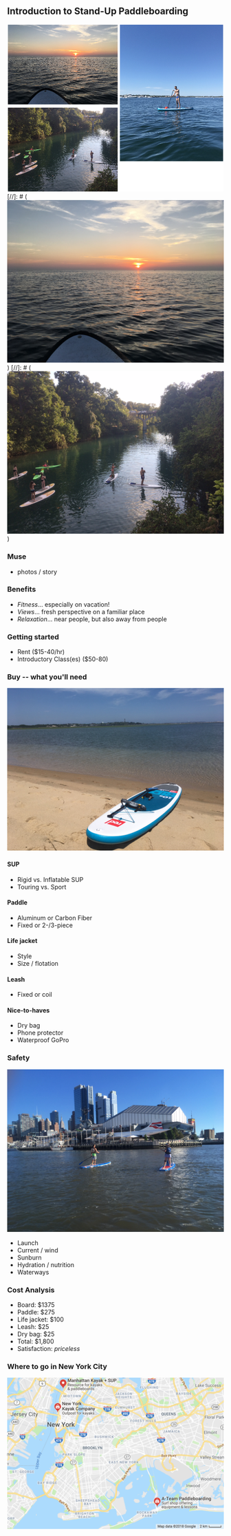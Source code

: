 ## Introduction to Stand-Up Paddleboarding

![montage.PNG](https://github.com/zcarwile/sup_intro/blob/master/montage.PNG "SUP Montage")
[//]: # (![kotao.jpg](https://github.com/zcarwile/sup_intro/blob/master/kotao.JPG "Ko Tao Paddleboard"))
[//]: # (![bartonsprings.jpg](https://github.com/zcarwile/sup_intro/blob/master/bartonsprings.JPG "Barton Springs, ATX"))

### Muse
- photos / story

### Benefits

- *Fitness*... especially on vacation!
- *Views*... fresh perspective on a familiar place
- *Relaxation*... near people, but also away from people

### Getting started

- Rent ($15-40/hr)
- Introductory Class(es) ($50-80)

### Buy -- what you'll need

![capecod.JPG](https://github.com/zcarwile/sup_intro/blob/master/capecod.JPG "Cape Cod / PTown")

#### SUP
  - Rigid vs. Inflatable SUP
  - Touring vs. Sport
#### Paddle
  - Aluminum or Carbon Fiber
  - Fixed or 2-/3-piece
#### Life jacket
  - Style
  - Size / flotation
#### Leash
  - Fixed or coil
#### Nice-to-haves
  - Dry bag
  - Phone protector
  - Waterproof GoPro

### Safety

![hudson.jpg](https://github.com/zcarwile/sup_intro/blob/master/hudson.JPG "Intrepid")

- Launch
- Current / wind
- Sunburn
- Hydration / nutrition
- Waterways

### Cost Analysis

- Board: $1375
- Paddle: $275
- Life jacket: $100
- Leash: $25
- Dry bag: $25
- Total: $1,800
- Satisfaction: *priceless*

### Where to go in New York City
![where_to_go.png](https://github.com/zcarwile/sup_intro/blob/master/where_to_go.png "NYC SUP Locations")
